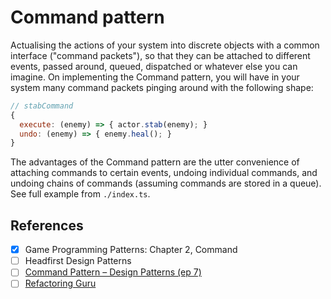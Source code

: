 # Command pattern

Actualising the actions of your system into discrete objects with a common interface ("command packets"), so that they can be attached to different events, passed around, queued, dispatched or whatever else you can imagine. On implementing the Command pattern, you will have in your system many command packets pinging around with the following shape:

```js
// stabCommand
{
  execute: (enemy) => { actor.stab(enemy); }
  undo: (enemy) => { enemy.heal(); }
}
```

The advantages of the Command pattern are the utter convenience of attaching commands to certain events, undoing individual commands, and undoing chains of commands (assuming commands are stored in a queue). See full example from `./index.ts`.

## References

- [x] Game Programming Patterns: Chapter 2, Command
- [ ] Headfirst Design Patterns
- [ ] [Command Pattern – Design Patterns (ep 7)](https://www.youtube.com/watch?v=9qA5kw8dcSU)
- [ ] [Refactoring Guru](https://refactoring.guru/design-patterns/command)
